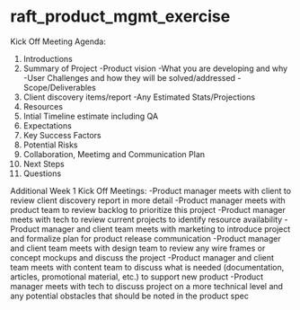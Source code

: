 # raft_product_mgmt_exercise

Kick Off Meeting Agenda:
1) Introductions
2) Summary of Project
-Product vision
-What you are developing and why
-User Challenges and how they will be solved/addressed
-Scope/Deliverables
3) Client discovery items/report
-Any Estimated Stats/Projections
4) Resources
5) Intial Timeline estimate including QA
6) Expectations
7) Key Success Factors
8) Potential Risks
9) Collaboration, Meetimg and Communication Plan
10) Next Steps
11) Questions

Additional Week 1 Kick Off Meetings:
-Product manager meets with client to review client discovery report in more detail
-Product manager meets with product team to review backlog to prioritize this project
-Product manager meets with tech to review current projects to identify resource availability
-Product manager and client team meets with marketing to introduce project and formalize plan for product release communication
-Product manager and client team meets with design team to review any wire frames or concept mockups and discuss the project
-Product manager and client team meets with content team to discuss what is needed (documentation, articles, promotional material, etc.) to support new product
-Product manager meets with tech to discuss project on a more technical level and any potential obstacles that should be noted in the product spec
